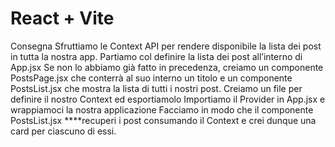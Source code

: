 # React + Vite

Consegna
Sfruttiamo le Context API per rendere disponibile la lista dei post in tutta la nostra app.
Partiamo col definire la lista dei post all’interno di App.jsx
Se non lo abbiamo già fatto in precedenza, creiamo un componente PostsPage.jsx che conterrà al suo interno un titolo e un componente PostsList.jsx che mostra la lista di tutti i nostri post.
Creiamo un file per definire il nostro Context ed esportiamolo
Importiamo il Provider in App.jsx e wrappiamoci la nostra applicazione
Facciamo in modo che il componente PostsList.jsx ****recuperi i post consumando il Context e crei dunque una card per ciascuno di essi.